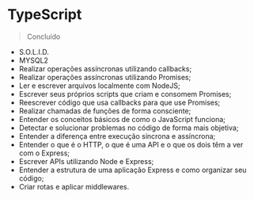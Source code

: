 <h1>TypeScript</h1>

> Concluído
<ul>

<li>S.O.L.I.D.</li>
<li>MYSQL2</li>
<li>Realizar operações assíncronas utilizando callbacks;</li>
<li>Realizar operações assíncronas utilizando Promises;</li>
<li>Ler e escrever arquivos localmente com NodeJS;</li>
<li>Escrever seus próprios scripts que criam e consomem Promises;</li>
<li>Reescrever código que usa callbacks para que use Promises;</li>
<li>Realizar chamadas de funções de forma consciente;</li>
<li>Entender os conceitos básicos de como o JavaScript funciona;</li>
<li>Detectar e solucionar problemas no código de forma mais objetiva;</li>
<li>Entender a diferença entre execução síncrona e assíncrona;</li>
<li>Entender o que é o HTTP, o que é uma API e o que os dois têm a ver com o Express;</li>
<li>Escrever APIs utilizando Node e Express;</li>
<li>Entender a estrutura de uma aplicação Express e como organizar seu código;</li>
<li>Criar rotas e aplicar middlewares.</li>
</ul>
